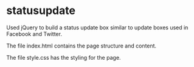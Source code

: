 # statusupdate
Used jQuery to build a status update box similar to update boxes used in Facebook and Twitter.

The file index.html contains the page structure and content.

The file style.css has the styling for the page.
